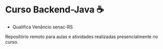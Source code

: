 
# Curso Backend-Java ☕ 
- Qualifica Venâncio senac-RS
 
Repositório remoto para aulas e atividades realizadas presencialmente no curso.



